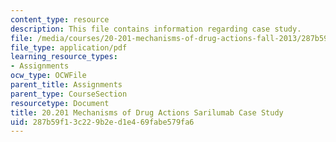 ```yaml
---
content_type: resource
description: This file contains information regarding case study.
file: /media/courses/20-201-mechanisms-of-drug-actions-fall-2013/287b59f13c229b2ed1e469fabe579fa6_MIT20_201F13_CseStdy_Srlmb.pdf
file_type: application/pdf
learning_resource_types:
- Assignments
ocw_type: OCWFile
parent_title: Assignments
parent_type: CourseSection
resourcetype: Document
title: 20.201 Mechanisms of Drug Actions Sarilumab Case Study
uid: 287b59f1-3c22-9b2e-d1e4-69fabe579fa6
---
```

